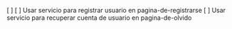 [ ] 
[ ] Usar servicio para registrar usuario en pagina-de-registrarse
[ ] Usar servicio para recuperar cuenta de usuario en pagina-de-olvido